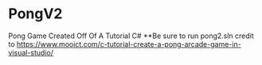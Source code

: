 # PongV2
Pong Game Created Off Of A Tutorial C#
**Be sure to run pong2.sln 
credit to https://www.mooict.com/c-tutorial-create-a-pong-arcade-game-in-visual-studio/
